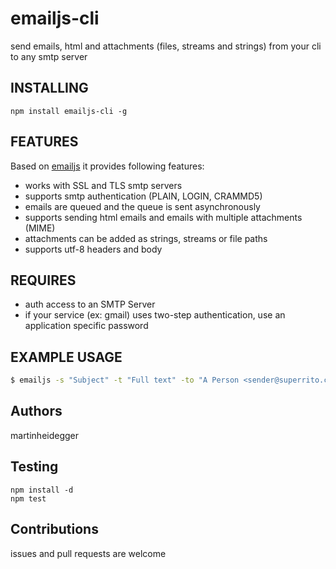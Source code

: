 # emailjs-cli

send emails, html and attachments (files, streams and strings) from your cli to any smtp server

## INSTALLING

	npm install emailjs-cli -g

## FEATURES
 Based on [emailjs](https://github.com/eleith/emailjs) it provides following features:
 - works with SSL and TLS smtp servers 
 - supports smtp authentication (PLAIN, LOGIN, CRAMMD5)
 - emails are queued and the queue is sent asynchronously
 - supports sending html emails and emails with multiple attachments (MIME)
 - attachments can be added as strings, streams or file paths
 - supports utf-8 headers and body

## REQUIRES
 - auth access to an SMTP Server
 - if your service (ex: gmail) uses two-step authentication, use an application specific password

## EXAMPLE USAGE

```bash
$ emailjs -s "Subject" -t "Full text" -to "A Person <sender@superrito.com>" -from "A Person <recipient@superrito.com>; Another Person <recipient2@superrito.com>" --host "smtp.gmail.com" --ssl
```
	
## Authors

martinheidegger

## Testing

	npm install -d
	npm test

## Contributions

issues and pull requests are welcome
